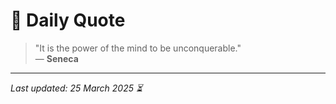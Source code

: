 # 📜 Daily Quote

> "It is the power of the mind to be unconquerable."  
> — **Seneca**

---

_Last updated: 25 March 2025 ⏳_

